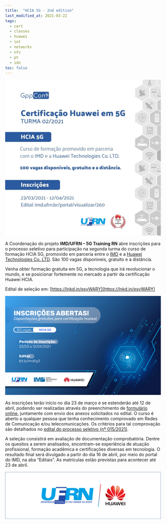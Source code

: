 ```yaml
---
title:  "HCIA 5G - 2nd edition"
last_modified_at: 2021-03-22
tags:
  - cert
  - classes
  - huawei
  - iot
  - networks
  - nfv
  - pt
  - sdn
toc: false
---
```


[![](/assets/images/posts/2021-03-22-hcia-5g-2/0.jpeg)](https://imd.ufrn.br/portal/visualizar/260)

A Coordenação do projeto **IMD/UFRN – 5G Training RN** abre inscrições para o processo seletivo para participação na segunda turma do curso de formação HCIA 5G, promovido em parceria entre o [IMD](https://www.imd.ufrn.br/) e a [Huawei Technologies Co. LTD](https://www.huawei.com/br/). São 100 vagas disponíveis, gratuito e a distância.

Venha obter formação gratuita em 5G, a tecnologia que irá revolucionar o mundo, e se posicionar fortemente no mercado a partir da certificação Huawei HCIA.

Edital de seleção em: [https://lnkd.in/esyWARY](https://lnkd.in/esyWARY)

![](/assets/images/posts/2021-03-22-hcia-5g-2/1.png)

As inscrições terão início no dia 23 de março e se estenderão até 12 de abril, podendo ser realizadas através do preenchimento de [formulário online](https://docs.google.com/forms/d/e/1FAIpQLScV2K23q24iJfHiK-wdSkFKxEtPauetcOHeWH_xWyxKDc5YRw/viewform), juntamente com envio dos anexos solicitados no edital. O curso é aberto a qualquer pessoa que tenha conhecimento comprovado em Redes de Comunicação e/ou telecomunicações. Os critérios para tal comprovação são detalhados no [edital do processo seletivo (nº 015/2021)](https://imd.ufrn.br/portal/visualizar/260).

A seleção consistirá em avaliação de documentação comprobatória. Dentre os quesitos a serem analisados, encontram-se experiência de atuação profissional, formação acadêmica e certificações diversas em tecnologia. O resultado final será divulgado a partir do dia 16 de abril, por meio do portal do IMD, na aba “Editais”. As matrículas estão previstas para acontecer até 23 de abril.

![](/assets/images/posts/2021-02-09-hcia-5g/2.jpeg)